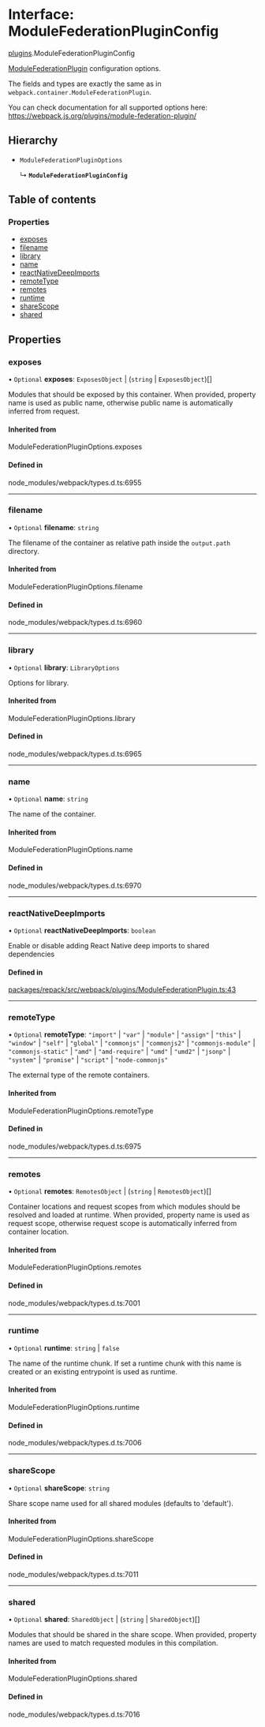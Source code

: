 # Interface: ModuleFederationPluginConfig

[plugins](../modules/plugins.md).ModuleFederationPluginConfig

[ModuleFederationPlugin](../classes/plugins.ModuleFederationPlugin.md) configuration options.

The fields and types are exactly the same as in `webpack.container.ModuleFederationPlugin`.

You can check documentation for all supported options here: https://webpack.js.org/plugins/module-federation-plugin/

## Hierarchy

- `ModuleFederationPluginOptions`

  ↳ **`ModuleFederationPluginConfig`**

## Table of contents

### Properties

- [exposes](./plugins.ModuleFederationPluginConfig.md#exposes)
- [filename](./plugins.ModuleFederationPluginConfig.md#filename)
- [library](./plugins.ModuleFederationPluginConfig.md#library)
- [name](./plugins.ModuleFederationPluginConfig.md#name)
- [reactNativeDeepImports](./plugins.ModuleFederationPluginConfig.md#reactnativedeepimports)
- [remoteType](./plugins.ModuleFederationPluginConfig.md#remotetype)
- [remotes](./plugins.ModuleFederationPluginConfig.md#remotes)
- [runtime](./plugins.ModuleFederationPluginConfig.md#runtime)
- [shareScope](./plugins.ModuleFederationPluginConfig.md#sharescope)
- [shared](./plugins.ModuleFederationPluginConfig.md#shared)

## Properties

### exposes

• `Optional` **exposes**: `ExposesObject` \| (`string` \| `ExposesObject`)[]

Modules that should be exposed by this container. When provided, property name is used as public name, otherwise public name is automatically inferred from request.

#### Inherited from

ModuleFederationPluginOptions.exposes

#### Defined in

node_modules/webpack/types.d.ts:6955

___

### filename

• `Optional` **filename**: `string`

The filename of the container as relative path inside the `output.path` directory.

#### Inherited from

ModuleFederationPluginOptions.filename

#### Defined in

node_modules/webpack/types.d.ts:6960

___

### library

• `Optional` **library**: `LibraryOptions`

Options for library.

#### Inherited from

ModuleFederationPluginOptions.library

#### Defined in

node_modules/webpack/types.d.ts:6965

___

### name

• `Optional` **name**: `string`

The name of the container.

#### Inherited from

ModuleFederationPluginOptions.name

#### Defined in

node_modules/webpack/types.d.ts:6970

___

### reactNativeDeepImports

• `Optional` **reactNativeDeepImports**: `boolean`

Enable or disable adding React Native deep imports to shared dependencies

#### Defined in

[packages/repack/src/webpack/plugins/ModuleFederationPlugin.ts:43](https://github.com/callstack/repack/blob/1d9a1bb/packages/repack/src/webpack/plugins/ModuleFederationPlugin.ts#L43)

___

### remoteType

• `Optional` **remoteType**: ``"import"`` \| ``"var"`` \| ``"module"`` \| ``"assign"`` \| ``"this"`` \| ``"window"`` \| ``"self"`` \| ``"global"`` \| ``"commonjs"`` \| ``"commonjs2"`` \| ``"commonjs-module"`` \| ``"commonjs-static"`` \| ``"amd"`` \| ``"amd-require"`` \| ``"umd"`` \| ``"umd2"`` \| ``"jsonp"`` \| ``"system"`` \| ``"promise"`` \| ``"script"`` \| ``"node-commonjs"``

The external type of the remote containers.

#### Inherited from

ModuleFederationPluginOptions.remoteType

#### Defined in

node_modules/webpack/types.d.ts:6975

___

### remotes

• `Optional` **remotes**: `RemotesObject` \| (`string` \| `RemotesObject`)[]

Container locations and request scopes from which modules should be resolved and loaded at runtime. When provided, property name is used as request scope, otherwise request scope is automatically inferred from container location.

#### Inherited from

ModuleFederationPluginOptions.remotes

#### Defined in

node_modules/webpack/types.d.ts:7001

___

### runtime

• `Optional` **runtime**: `string` \| ``false``

The name of the runtime chunk. If set a runtime chunk with this name is created or an existing entrypoint is used as runtime.

#### Inherited from

ModuleFederationPluginOptions.runtime

#### Defined in

node_modules/webpack/types.d.ts:7006

___

### shareScope

• `Optional` **shareScope**: `string`

Share scope name used for all shared modules (defaults to 'default').

#### Inherited from

ModuleFederationPluginOptions.shareScope

#### Defined in

node_modules/webpack/types.d.ts:7011

___

### shared

• `Optional` **shared**: `SharedObject` \| (`string` \| `SharedObject`)[]

Modules that should be shared in the share scope. When provided, property names are used to match requested modules in this compilation.

#### Inherited from

ModuleFederationPluginOptions.shared

#### Defined in

node_modules/webpack/types.d.ts:7016
